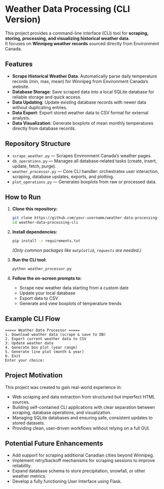 # Weather Data Processing (CLI Version)

This project provides a command-line interface (CLI) tool for **scraping, storing, processing, and visualizing historical weather data**.  
It focuses on **Winnipeg weather records** sourced directly from Environment Canada.

## Features
- **Scrape Historical Weather Data**: Automatically parse daily temperature records (min, max, mean) for Winnipeg from Environment Canada’s website.
- **Database Storage**: Save scraped data into a local SQLite database for reliable storage and quick access.
- **Data Updating**: Update existing database records with newer data without duplicating entries.
- **Data Export**: Export stored weather data to CSV format for external analysis.
- **Data Visualization**: Generate boxplots of mean monthly temperatures directly from database records.

## Repository Structure
- `scrape_weather.py` — Scrapes Environment Canada’s weather pages.
- `db_operations.py` — Manages all database-related tasks (create, insert, update, fetch, purge).
- `weather_processor.py` — Core CLI handler: orchestrates user interaction, scraping, database updates, exports, and plotting.
- `plot_operations.py` — Generates boxplots from raw or processed data.

## How to Run

1. **Clone this repository:**
   ```bash
   git clone https://github.com/your-username/weather-data-processing-cli.git
   cd weather-data-processing-cli
   ```

2. **Install dependencies:**
   ```bash
   pip install -r requirements.txt
   ```
   *(Only common packages like `matplotlib`, `requests` are needed.)*

3. **Run the CLI tool:**
   ```bash
   python weather_processor.py
   ```

4. **Follow the on-screen prompts to:**
   - Scrape new weather data starting from a custom date
   - Update your local database
   - Export data to CSV
   - Generate and view boxplots of temperature trends

## Example CLI Flow
```
===== Weather Data Processor =====
1. Download weather data (scrape & save to DB)
2. Export current weather data to CSV
3. Update weather data
4. Generate box plot (year range)
5. Generate line plot (month & year)
6. Exit
Enter your choice:
```

## Project Motivation
This project was created to gain real-world experience in:
- Web scraping and data extraction from structured but imperfect HTML sources.
- Building self-contained CLI applications with clear separation between scraping, database operations, and visualization.
- Managing SQLite databases and ensuring safe, consistent updates to stored datasets.
- Providing clean, user-driven workflows without relying on a full GUI.

## Potential Future Enhancements
- Add support for scraping additional Canadian cities beyond Winnipeg.
- Implement retry/backoff mechanisms for scraping sessions to improve reliability.
- Expand database schema to store precipitation, snowfall, or other weather metrics.
- Develop a fully functioning User Interface using Flask.
